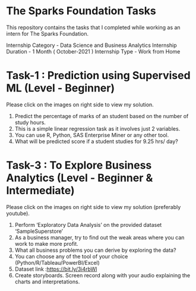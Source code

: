 # **The Sparks Foundation Tasks**

This repository contains the tasks that I completed while working as an intern for The Sparks Foundation.

Internship Category - Data Science and Business Analytics
Internship Duration - 1 Month ( October-2021 )
Internship Type - Work from Home


# Task-1 : Prediction using Supervised ML (Level - Beginner)
Please click on the images on right side to view my solution.

1) Predict the percentage of marks of an student based on the number of study hours.
2) This is a simple linear regression task as it involves just 2 variables.
3) You can use R, Python, SAS Enterprise Miner or any other tool.
4) What will be predicted score if a student studies for 9.25 hrs/ day?


# Task-3 : To Explore Business Analytics (Level - Beginner & Intermediate)
Please click on the images on right side to view my solution (preferably youtube).

1) Perform ‘Exploratory Data Analysis’ on the provided dataset ‘SampleSuperstore’
2) As a business manager, try to find out the weak areas where you can work to make more profit.
3) What all business problems you can derive by exploring the data?
4) You can choose any of the tool of your choice (Python/R/Tableau/PowerBI/Excel)
5) Dataset link :https://bit.ly/3i4rbWl
6) Create storyboards. Screen record along with your audio explaining the charts and interpretations.
